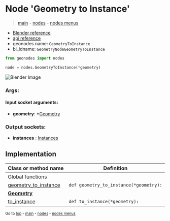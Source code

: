 # Node 'Geometry to Instance'

> [main](../structure.md) - [nodes](nodes.md) - [nodes menus](nodes_menus.md)

- [Blender reference](https://docs.blender.org/manual/en/latest/modeling/geometry_nodes/geometry/geometry_to_instance.html)
- [api reference](https://docs.blender.org/api/current/bpy.types.GeometryNodeGeometryToInstance.html)
- geonodes name: `GeometryToInstance`
- bl_idname: `GeometryNodeGeometryToInstance`

```python
from geonodes import nodes

node = nodes.GeometryToInstance(*geometry)
```

![Blender Image](https://docs.blender.org/manual/en/latest/_images/node-types_GeometryNodeGeometryToInstance.webp)

### Args:

#### Input socket arguments:

- **geometry**: *[Geometry](Geometry.md)

### Output sockets:

- **instances** : [Instances](Instances.md)

## Implementation

| Class or method name | Definition |
|----------------------|------------|
| Global functions |
| [geometry_to_instance](A.md#geometry_to_instance) | `def geometry_to_instance(*geometry):` |
| **[Geometry](Geometry.md)** |
| [to_instance](Geometry.md#to_instance) | `def to_instance(*geometry):` |

<sub>Go to [top](#node-Geometry-to-Instance) - [main](../structure.md) - [nodes](nodes.md) - [nodes menus](nodes_menus.md)</sub>

